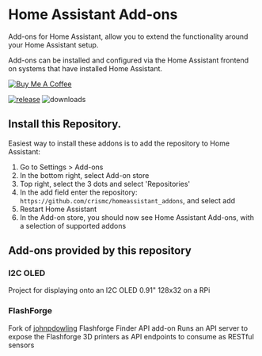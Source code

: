 # Home Assistant Add-ons

Add-ons for Home Assistant, allow you to extend the functionality around your Home Assistant setup.

Add-ons can be installed and configured via the Home Assistant frontend on systems that have installed Home Assistant.

<a href="https://www.buymeacoffee.com/jedimeat" target="_blank"><img src="https://www.buymeacoffee.com/assets/img/custom_images/white_img.png" alt="Buy Me A Coffee" style="height: auto !important;width: auto !important;" ></a>

[![release][release-badge]][release-url]
![downloads][downloads-badge]

## Install this Repository.
Easiest way to install these addons is to add the repository to Home Assistant:
1. Go to Settings > Add-ons
2. In the bottom right, select Add-on store
3. Top right, select the 3 dots and select 'Repositories'
4. In the add field enter the repository: ```https://github.com/crismc/homeassistant_addons```, and select add
5. Restart Home Assistant
6. In the Add-on store, you should now see Home Assistant Add-ons, with a selection of supported addons

## Add-ons provided by this repository
### I2C OLED
Project for displaying onto an I2C OLED 0.91" 128x32 on a RPi

### FlashForge
Fork of [johnpdowling][original-addon-url] Flashforge Finder API add-on
Runs an API server to expose the Flashforge 3D printers as API endpoints to consume as RESTful sensors


<!-- Badges -->
[release-badge]: https://img.shields.io/github/v/release/crismc/homeassistant_addons?style=flat-square
[downloads-badge]: https://img.shields.io/github/downloads/crismc/homeassistant_addons/total?style=flat-square
[release-url]: https://github.com/crismc/homeassistant_addons/releases

[original-addon-url]: https://community.home-assistant.io/t/flashforge-finder-api-add-on/118710